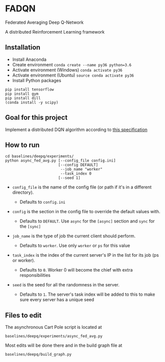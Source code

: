 # FADQN
Federated Averaging Deep Q-Network

A distributed Reinforcement Learning framework

## Installation ##
* Install Anaconda
* Create environment `conda create --name py36 python=3.6`
* Activate environment (Windows) `conda activate py36`
* Activate environment (Ubuntu)  `source conda activate py36`
* Install Python packages

```
pip install tensorflow
pip install gym
pip install dill
(conda install -y scipy)
```

## Goal for this project ##
Implement a distributed DQN algorithm according to [this specification](https://docs.google.com/document/d/1e-qyvwNSRq7npmq5qqD5Il9vW4LCe7U6FWBzS1ZLFUw)

## How to run ##

    cd baselines/deepq/experiments/
    python async_fed_avg.py [--config_file config.ini]
                            [--config DEFAULT]
                             --job_name "worker"
                             --task_index 0
                            [--seed 1]

* `config_file` is the name of the config file (or path if it's in a different directory).
    * Defaults to `config.ini`
    
* `config` is the section in the config file to override the default values with.
    * Defaults to `DEFAULT`. Use `async` for the `[async]` section and `sync` for the `[sync]`

* `job_name` is the type of job the current client should perform.
    * Defaults to `worker`. Use only `worker` or `ps` for this value

* `task_index` is the index of the current server's IP in the list for its job (ps or worker).
    * Defaults to `0`. Worker 0 will become the chief with extra responsibilities

* `seed` is the seed for all the randomness in the server.
    * Defaults to `1`. The server's task index will be added to this to make sure every server has a unique seed

## Files to edit ##
The asynchronous Cart Pole script is located at

    baselines/deepq/experiments/async_fed_avg.py
    
Most edits will be done there and in the build graph file at

    baselines/deepq/build_graph.py
